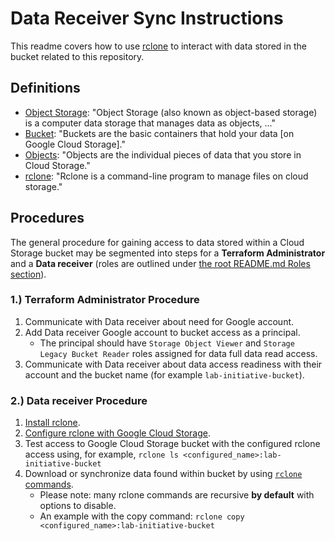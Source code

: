 # Data Receiver Sync Instructions

This readme covers how to use [rclone](https://rclone.org/) to interact with data stored in the bucket related to this repository.

## Definitions

- [Object Storage](https://en.wikipedia.org/wiki/Object_storage): "Object Storage (also known as object-based storage) is a computer data storage that manages data as objects, ..."
- [Bucket](https://cloud.google.com/storage/docs/buckets): "Buckets are the basic containers that hold your data \[on Google Cloud Storage\]."
- [Objects](https://cloud.google.com/storage/docs/objects): "Objects are the individual pieces of data that you store in Cloud Storage."
- [rclone](https://rclone.org/): "Rclone is a command-line program to manage files on cloud storage."

## Procedures

The general procedure for gaining access to data stored within a Cloud Storage bucket may be segmented into steps for a __Terraform Administrator__ and a __Data receiver__ (roles are outlined under [the root README.md Roles section](../../README.md#%F0%9F%91%A5-roles)).

### 1.) Terraform Administrator Procedure

1. Communicate with Data receiver about need for Google account.
1. Add Data receiver Google account to bucket access as a principal.
   - The principal should have `Storage Object Viewer` and `Storage Legacy Bucket Reader` roles assigned for data full data read access.
1. Communicate with Data receiver about data access readiness with their account and the bucket name (for example `lab-initiative-bucket`).

### 2.) Data receiver Procedure

1. [Install rclone](https://rclone.org/install/).
1. [Configure rclone with Google Cloud Storage](https://rclone.org/googlecloudstorage/).
1. Test access to Google Cloud Storage bucket with the configured rclone access using, for example, `rclone ls <configured_name>:lab-initiative-bucket`
1. Download or synchronize data found within bucket by using [`rclone` commands](https://rclone.org/commands/).
   - Please note: many rclone commands are recursive __by default__ with options to disable.
   - An example with the copy command: `rclone copy <configured_name>:lab-initiative-bucket`
